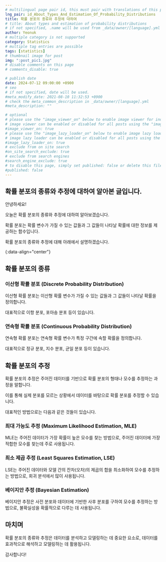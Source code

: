 ```yaml
---
# multilingual page pair id, this must pair with translations of this page. (This name must be unique)
lng_pair: id_About_Types_And_Estimation_Of_Probability_Distributions
title: 확률 분포의 종류와 추정에 대하여
# title: About types and estimation of probability distributions
# if not specified, .name will be used from _data/owner/[language].yml
author: Yeonuk
# multiple category is not supported
category: Statistics
# multiple tag entries are possible
tags: [statistics]
# thumbnail image for post
img: ":post_pic1.jpg"
# disable comments on this page
# comments_disable: true

# publish date
date: 2024-07-12 09:00:00 +0900
# seo
# if not specified, date will be used.
#meta_modify_date: 2021-08-10 11:32:53 +0900
# check the meta_common_description in _data/owner/[language].yml
#meta_description: ""

# optional
# please use the "image_viewer_on" below to enable image viewer for individual pages or posts (_posts/ or [language]/_posts folders).
# image viewer can be enabled or disabled for all posts using the "image_viewer_posts: true" setting in _data/conf/main.yml.
#image_viewer_on: true
# please use the "image_lazy_loader_on" below to enable image lazy loader for individual pages or posts (_posts/ or [language]/_posts folders).
# image lazy loader can be enabled or disabled for all posts using the "image_lazy_loader_posts: true" setting in _data/conf/main.yml.
#image_lazy_loader_on: true
# exclude from on site search
#on_site_search_exclude: true
# exclude from search engines
#search_engine_exclude: true
# to disable this page, simply set published: false or delete this file
#published: false
---
```


<!-- outline-start -->

## 확률 분포의 종류와 추정에 대하여 알아본 글입니다.

안녕하세요!

오늘은 확률 분포의 종류와 추정에 대하여 알아보겠습니다.

확률 분포는 확률 변수가 가질 수 있는 값들과 그 값들이 나타날 확률에 대한 정보를 제공하는 함수입니다.

확률 분포의 종류와 추정에 대해 아래에서 설명하겠습니다.

{:data-align="center"}

<!-- outline-end -->

## 확률 분포의 종류

### 이산형 확률 분포 (Discrete Probability Distribution)

이산형 확률 분포는 이산형 확률 변수가 가질 수 있는 값들과 그 값들이 나타날 확률을 정의합니다.

대표적으로 이항 분포, 포아송 분포 등이 있습니다.

### 연속형 확률 분포 (Continuous Probability Distribution)

연속형 확률 분포는 연속형 확률 변수가 특정 구간에 속할 확률을 정의합니다.

대표적으로 정규 분포, 지수 분포, 균일 분포 등이 있습니다.

## 확률 분포의 추정

확률 분포의 추정은 주어진 데이터를 기반으로 확률 분포의 형태나 모수를 추정하는 과정을 말합니다.

이를 통해 실제 분포를 모르는 상황에서 데이터를 바탕으로 확률 분포를 추정할 수 있습니다.

대표적인 방법으로는 다음과 같은 것들이 있습니다.

### 최대 가능도 추정 (Maximum Likelihood Estimation, MLE)

MLE는 주어진 데이터가 가장 확률이 높은 모수를 찾는 방법으로, 주어진 데이터에 가장 적합한 모수를 찾는데 주로 사용됩니다.

### 최소 제곱 추정 (Least Squares Estimation, LSE)

LSE는 주어진 데이터와 모델 간의 잔차(오차)의 제곱의 합을 최소화하여 모수를 추정하는 방법으로, 회귀 분석에서 많이 사용됩니다.

### 베이지안 추정 (Bayesian Estimation)

베이지안 추정은 사전 분포와 데이터에 기반한 사후 분포를 구하여 모수를 추정하는 방법으로, 불확실성을 확률적으로 다루는 데 사용됩니다.

## 마치며

확률 분포의 종류와 추정은 데이터를 분석하고 모델링하는 데 중요한 요소로, 데이터를 효과적으로 해석하고 모델링하는 데 활용됩니다.

감사합니다!
